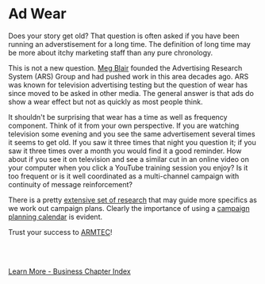 
# Ad Wear

Does your story get old?  That question is often asked if you have been running an adverstisement for a long time.  The definition of long time may be more about itchy marketing staff than any pure chronology.

This is not a new question.  [Meg Blair](https://themasb.org/margaret-henderson-blair-appreciation/) founded the Advertising Research System (ARS) Group and had pushed work in this area decades ago.  ARS was known for television advertising testing but the question of wear has since moved to be asked in other media.  The general answer is that ads do show a wear effect but not as quickly as most people think.

It shouldn't be surprising that wear has a time as well as frequency component.  Think of it from your own perspective.  If you are watching television some evening and you see the same advertisement several times it seems to get old.  If you saw it three times that night you question it; if you saw it three times over a month you would find it a good reminder.  How about if you see it on television and see a similar cut in an online video on your computer when you click a YouTube training session you enjoy?  Is it too frequent or is it well coordinated as a multi-channel campaign with continuity of message reinforcement?

There is a pretty [extensive set of research](https://people.duke.edu/~jch8/bio/Papers/Kronrod%20Huber%20Ad%20wearout%20IJRM%202019.pdf) that may guide more specifics as we work out campaign plans.  Clearly the importance of using a [campaign planning calendar](../business/admath.md#time-alignment) is evident.

Trust your success to [ARMTEC](../index.md)!

<br>
<br>

[Learn More - Business Chapter Index](../chapters.md#business)
